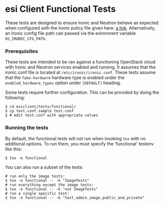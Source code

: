 # esi Client Functional Tests

These tests are designed to ensure Ironic and Neutron behave as expected when configured with the Ironic policy file given here: [a link](https://github.com/CCI-MOC/esi/blob/master/etc/ironic/policy.yaml.sample). Alternatively, an Ironic config file path can passed via the evironment variable `OS_IRONIC_CFG_PATH`.

### Prerequisites

These tests are intended to be ran against a functioning OpenStack cloud with Ironic and Neutron services enabled and running. It assumes that the ironic.conf file
is located at `/etc/ironic/ironic.conf`. These tests assume that the `fake-hardware` hardware type is enabled under the `enabled_hardware_types` option under `[DEFAULT]` heading.

Some tests require further configuration. This can be provided by doing the following:

```
$ cd esiclient/tests/functional/
$ cp test.conf.sample test.conf
$ # edit test.conf with appropriate values
```

### Running the tests

By default, the functional tests will not run when invoking `tox` with no additional options. To run them, you must specify the 'functional' testenv like this:

```
$ tox -e functional
```

You can also run a subset of the tests:

```
# run only the image tests:
$ tox -e functional -- -k "ImageTests"
# run everything except the image tests:
$ tox -e functional -- -k "not ImageTests"
# run a single specific test:
$ tox -e functional -- -k "test_admin_image_public_and_private"
```
